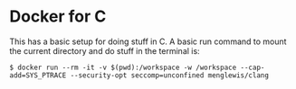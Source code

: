 # Docker for C

This has a basic setup for doing stuff in C.
A basic run command to mount the current directory and do stuff in the terminal is:

    $ docker run --rm -it -v $(pwd):/workspace -w /workspace --cap-add=SYS_PTRACE --security-opt seccomp=unconfined menglewis/clang
